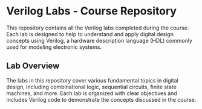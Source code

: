 # Verilog Labs - Course Repository

This repository contains all the Verilog labs completed during the course. Each lab is designed to help to understand and apply digital design concepts using Verilog, a hardware description language (HDL) commonly used for modeling electronic systems.

## Lab Overview

The labs in this repository cover various fundamental topics in digital design, including combinational logic, sequential circuits, finite state machines, and more. Each lab is organized with clear objectives and includes Verilog code to demonstrate the concepts discussed in the course.